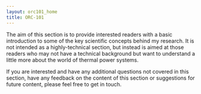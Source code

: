 ```yaml
---
layout: orc101_home
title: ORC-101
---
```


The aim of this section is to provide interested readers with a basic introduction to some of the key scientific concepts behind my research. It is not intended as a highly-technical section, but instead is aimed at those readers who may not have a technical background but want to understand a little more about the world of thermal power systems.

If you are interested and have any additional questions not covered in this section, have any feedback on the content of this section or suggestions for future content, please feel free to get in touch.
